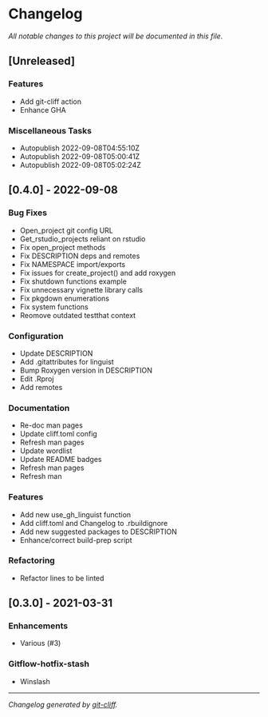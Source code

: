 # Changelog
*All notable changes to this project will be documented in this file.*

## [Unreleased]

### Features

- Add git-cliff action
- Enhance GHA

### Miscellaneous Tasks

- Autopublish 2022-09-08T04:55:10Z
- Autopublish 2022-09-08T05:00:41Z
- Autopublish 2022-09-08T05:02:24Z

## [0.4.0] - 2022-09-08

### Bug Fixes

- Open_project git config URL
- Get_rstudio_projects reliant on rstudio
- Fix open_project methods
- Fix DESCRIPTION deps and remotes
- Fix NAMESPACE import/exports
- Fix issues for create_project() and add roxygen
- Fix shutdown functions example
- Fix unnecessary vignette library calls
- Fix pkgdown enumerations
- Fix system functions
- Reomove outdated testthat context

### Configuration

- Update DESCRIPTION
- Add .gitattributes for linguist
- Bump Roxygen version in DESCRIPTION
- Edit .Rproj
- Add remotes

### Documentation

- Re-doc man pages
- Update cliff.toml config
- Refresh man pages
- Update wordlist
- Update README badges
- Refresh man pages
- Refresh man

### Features

- Add new use_gh_linguist function
- Add cliff.toml and Changelog to .rbuildignore
- Add new suggested packages to DESCRIPTION
- Enhance/correct build-prep script

### Refactoring

- Refactor lines to be linted

## [0.3.0] - 2021-03-31

### Enhancements

- Various (#3)

### Gitflow-hotfix-stash

- Winslash

***
*Changelog generated by [git-cliff](https://github.com/orhun/git-cliff).*
